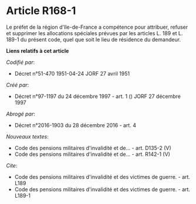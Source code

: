 # Article R168-1

Le préfet de la région d'Ile-de-France a compétence pour attribuer, refuser et supprimer les allocations spéciales prévues
par les articles L. 189 et L. 189-1 du présent code, quel que soit le lieu de résidence du demandeur.

**Liens relatifs à cet article**

_Codifié par_:

  - Décret n°51-470 1951-04-24 JORF 27 avril 1951

_Créé par_:

  - Décret n°97-1197 du 24 décembre 1997 - art. 1 () JORF 27 décembre 1997

_Abrogé par_:

  - Décret n°2016-1903 du 28 décembre 2016 - art. 4

_Nouveaux textes_:

  - Code des pensions militaires d'invalidité et de... - art. D135-2 (V)
  - Code des pensions militaires d'invalidité et de... - art. R142-1 (V)

_Cite_:

  - Code des pensions militaires d'invalidité et des victimes de guerre. - art. L189
  - Code des pensions militaires d'invalidité et des victimes de guerre. - art. L189-1
